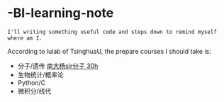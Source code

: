 # -BI-learning-note
    I'll writing something useful code and steps down to remind myself where am I.
    
According to lulab of TsinghuaU, the prepare courses I should take is:
  - 分子/遗传 [南大杨sir分子 30h](https://www.bilibili.com/video/BV1s4411P7RP?from=search&seid=2354493082279537725)
  - 生物统计/概率论
  - Python/C
  - 微积分/线代
  
